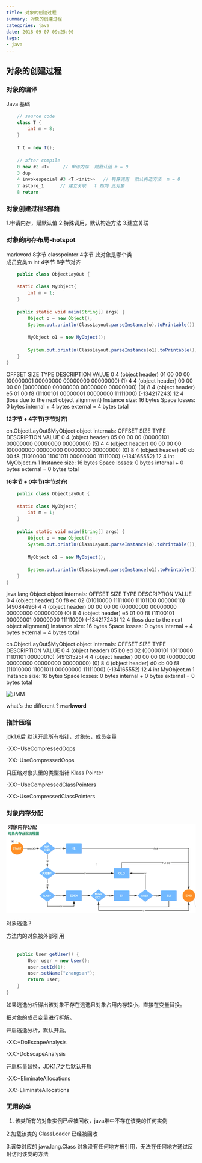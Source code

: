 ```yaml
---
title: 对象的创建过程
summary: 对象的创建过程
categories: java
date: 2018-09-07 09:25:00
tags:
- java
---
```

## 对象的创建过程
### 对象的编译

Java 基础
``` java
    // source code
    class T {
        int m = 8;
    }

    T t = new T();

    // after compile
    0 new #2 <T>     // 申请内存  赋默认值 m = 0
    3 dup
    4 invokespecial #3 <T.<init>>   // 特殊调用  默认构造方法  m = 8
    7 astore_1      // 建立关联   t 指向 此对象
    8 return
```
### 对象创建过程3部曲
1.申请内存，赋默认值
2.特殊调用，默认构造方法
3.建立关联


### 对象的内存布局-hotspot
markword 8字节
classpointer 4字节 此对象是哪个类  
成员变类m  int 4字节
8字节对齐

``` java
    public class ObjectLayOut {
    
    static class MyObject{
        int m = 1;
    }

    public static void main(String[] args) {
        Object o = new Object();
        System.out.println(ClassLayout.parseInstance(o).toPrintable());

        MyObject o1 = new MyObject();

        System.out.println(ClassLayout.parseInstance(o1).toPrintable());
    }
}
```
OFFSET  SIZE   TYPE DESCRIPTION                               VALUE
0     4        (object header)                           01 00 00 00 (00000001 00000000 00000000 00000000) (1)
4     4        (object header)                           00 00 00 00 (00000000 00000000 00000000 00000000) (0)
8     4        (object header)                           e5 01 00 f8 (11100101 00000001 00000000 11111000) (-134217243)
12     4        (loss due to the next object alignment)
Instance size: 16 bytes
Space losses: 0 bytes internal + 4 bytes external = 4 bytes total

**12字节 + 4字节(字节对齐)**

cn.ObjectLayOut$MyObject object internals:
OFFSET  SIZE   TYPE DESCRIPTION                               VALUE
0     4        (object header)                           05 00 00 00 (00000101 00000000 00000000 00000000) (5)
4     4        (object header)                           00 00 00 00 (00000000 00000000 00000000 00000000) (0)
8     4        (object header)                           d0 cb 00 f8 (11010000 11001011 00000000 11111000) (-134165552)
12     4    int MyObject.m                                1
Instance size: 16 bytes
Space losses: 0 bytes internal + 0 bytes external = 0 bytes total

**16字节 + 0字节(字节对齐)**

``` java
    public class ObjectLayOut {
    
    static class MyObject{
        int m = 1;
    }

    public static void main(String[] args) {
        Object o = new Object();
        System.out.println(ClassLayout.parseInstance(o).toPrintable());

        MyObject o1 = new MyObject();

        System.out.println(ClassLayout.parseInstance(o1).toPrintable());
    }
}
```

java.lang.Object object internals:
OFFSET  SIZE   TYPE DESCRIPTION                               VALUE
0     4        (object header)                           50 f8 ec 02 (01010000 11111000 11101100 00000010) (49084496)
4     4        (object header)                           00 00 00 00 (00000000 00000000 00000000 00000000) (0)
8     4        (object header)                           e5 01 00 f8 (11100101 00000001 00000000 11111000) (-134217243)
12     4        (loss due to the next object alignment)
Instance size: 16 bytes
Space losses: 0 bytes internal + 4 bytes external = 4 bytes total

cn.ObjectLayOut$MyObject object internals:
OFFSET  SIZE   TYPE DESCRIPTION                               VALUE
0     4        (object header)                           05 b0 ed 02 (00000101 10110000 11101101 00000010) (49131525)
4     4        (object header)                           00 00 00 00 (00000000 00000000 00000000 00000000) (0)
8     4        (object header)                           d0 cb 00 f8 (11010000 11001011 00000000 11111000) (-134165552)
12     4    int MyObject.m                                1
Instance size: 16 bytes
Space losses: 0 bytes internal + 0 bytes external = 0 bytes total

![JMM](https://isblog.oss-cn-guangzhou.aliyuncs.com/JVM/javaObjectMemoryInfo.jpg)



what's the different ?
**markword**



### 指针压缩


jdk1.6后 默认开启所有指针，对象头，成员变量

-XX:+UseCompressedOops

-XX:-UseCompressedOops


只压缩对象头里的类型指针 Klass Pointer

-XX:+UseCompressedClassPointers

-XX:-UseCompressedClassPointers


### 对象内存分配


![对象内存分配](/medias/Java/JVM/1657251117316.png)


对象逃逸？

方法内的对象被外部引用

``` java
  
    public User getUser() {
        User user = new User();
        user.setId(1);
        user.setName("zhangsan");
        return user;
    }
}
```

如果逃逸分析得出该对象不存在逃逸且对象占用内存较小，直接在变量替换。

把对象的成员变量进行拆解。


开启逃逸分析，默认开启。

-XX:+DoEscapeAnalysis 

-XX:-DoEscapeAnalysis


开启标量替换，JDK1.7之后默认开启

-XX:+EliminateAllocations

-XX:-EliminateAllocations

### 无用的类

1. 该类所有的对象实例已经被回收，java堆中不存在该类的任何实例

2.加载该类的 ClassLoader 已经被回收

3.该类对应的 java.lang.Class 对象没有任何地方被引用，无法在任何地方通过反射访问该类的方法

